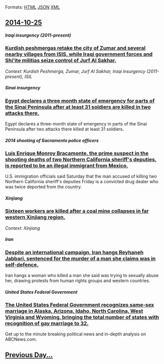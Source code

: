 
Formats: [HTML](2014/10/25/index.html)  [JSON](2014/10/25/index.json)  [XML](2014/10/25/index.xml)  

## [2014-10-25](/news/2014/10/25/index.md)

##### Iraqi insurgency (2011-present)
### [Kurdish peshmergas retake the city of Zumar and several nearby villages from ISIS, while Iraqi government forces and Shi'ite militias seize control of Jurf Al Sakhar. ](/news/2014/10/25/kurdish-peshmergas-retake-the-city-of-zumar-and-several-nearby-villages-from-isis-while-iraqi-government-forces-and-shi-ite-militias-seize.md)
_Context: Kurdish Peshmerga, Zumar, Jurf Al Sakhar, Iraqi insurgency (2011-present), ISIL_

##### Sinai insurgency
### [Egypt declares a three month state of emergency for parts of the Sinai Peninsula after at least 31 soldiers are killed in two attacks there. ](/news/2014/10/25/egypt-declares-a-three-month-state-of-emergency-for-parts-of-the-sinai-peninsula-after-at-least-31-soldiers-are-killed-in-two-attacks-there.md)
Egypt declares a three-month state of emergency in parts of the Sinai Peninsula after two attacks there killed at least 31 soldiers.

##### 2014 shooting of Sacramento police officers
### [Luis Enrique Monroy Bracamonte, the prime suspect in the shooting deaths of two Northern California sheriff's deputies, is reported to be an illegal immigrant from Mexico. ](/news/2014/10/25/luis-enrique-monroy-bracamonte-the-prime-suspect-in-the-shooting-deaths-of-two-northern-california-sheriff-s-deputies-is-reported-to-be-an.md)
U.S. immigration officials said Saturday that the man accused of killing two Northern California sheriff&apos;s deputies Friday is a convicted drug dealer who was twice deported from the country.

##### Xinjiang
### [Sixteen workers are killed after a coal mine collapses in far western Xinjiang region. ](/news/2014/10/25/sixteen-workers-are-killed-after-a-coal-mine-collapses-in-far-western-xinjiang-region.md)
_Context: Xinjiang_

##### Iran
### [Despite an international campaign, Iran hangs Reyhaneh Jabbari, sentenced for the murder of a man she claims was in self-defence. ](/news/2014/10/25/despite-an-international-campaign-iran-hangs-reyhaneh-jabbari-sentenced-for-the-murder-of-a-man-she-claims-was-in-self-defence.md)
Iran hangs a woman who killed a man she said was trying to sexually abuse her, drawing protests from human rights groups and western countries.

##### United States Federal Government
### [The United States Federal Government recognizes same-sex marriage in Alaska, Arizona, Idaho, North Carolina, West Virginia and Wyoming, bringing the total number of states with recognition of gay marriage to 32. ](/news/2014/10/25/the-united-states-federal-government-recognizes-same-sex-marriage-in-alaska-arizona-idaho-north-carolina-west-virginia-and-wyoming-brin.md)
Get up to the minute breaking political news and in-depth analysis on ABCNews.com.

## [Previous Day...](/news/2014/10/24/index.md)

